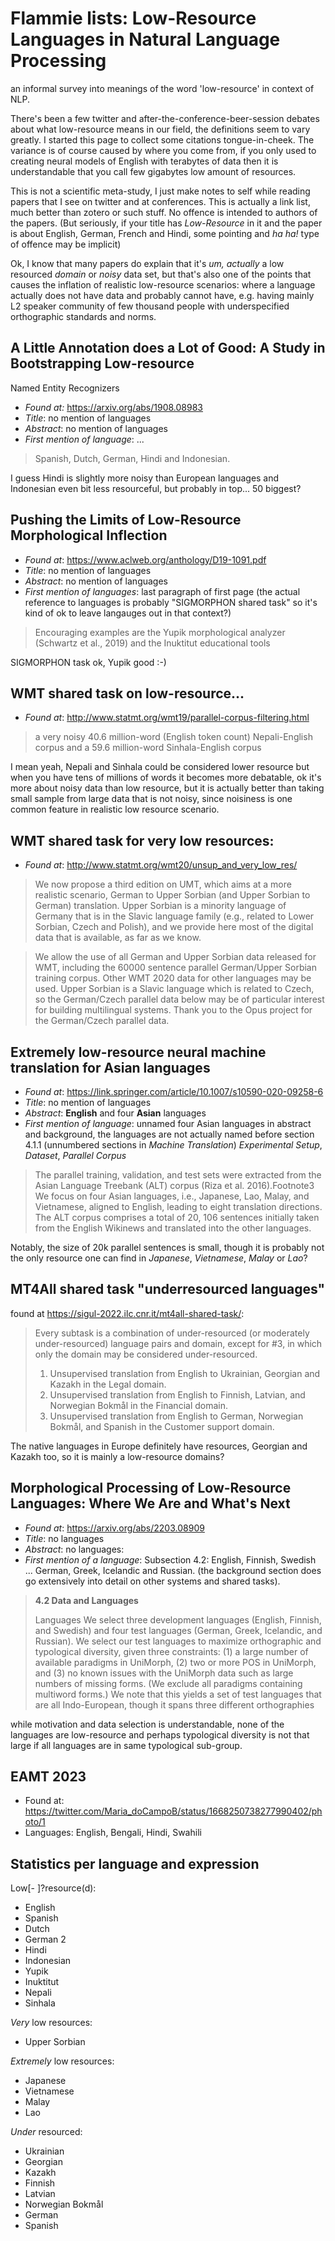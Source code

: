 # Flammie lists: Low-Resource Languages in Natural Language Processing
an informal survey into meanings of the word 'low-resource' in context of NLP.

There's been a few twitter and after-the-conference-beer-session debates about
what low-resource means in our field, the definitions seem to vary greatly. I
started this page to collect some citations tongue-in-cheek. The variance is of
course caused by where you come from, if you only used to creating neural models
of English with terabytes of data then it is understandable that you call few
gigabytes low amount of resources.

This is not a scientific meta-study, I just make notes to self while reading
papers that I see on twitter and at conferences. This is actually a link list,
much better than zotero or such stuff.  No offence is intended to authors of the
papers. (But seriously, if your title has *Low-Resource* in it and the paper is
about English, German, French and Hindi, some pointing and *ha ha!* type of
offence may be implicit)

Ok, I know that many papers do explain that it's *um, actually* a low resourced
*domain* or *noisy* data set, but that's also one of the points that causes the
inflation of realistic low-resource scenarios: where a language actually does
not have data and probably cannot have, e.g. having mainly L2 speaker community
of few thousand people with underspecified orthographic standards and norms.

## A Little Annotation does a Lot of Good: A Study in Bootstrapping Low-resource
   Named Entity Recognizers

* *Found at:* <https://arxiv.org/abs/1908.08983>
* *Title*: no mention of languages
* *Abstract*: no mention of languages
* *First mention of language*: ...

> Spanish, Dutch, German, Hindi and Indonesian.

I guess Hindi is slightly more noisy than European languages and Indonesian even
bit less resourceful, but probably in top... 50 biggest?

## Pushing the Limits of Low-Resource Morphological Inflection

* *Found at*: <https://www.aclweb.org/anthology/D19-1091.pdf>
* *Title*: no mention of languages
* *Abstract*: no mention of languages
* *First mention of languages*: last paragraph of first page (the actual
  reference to languages is probably "SIGMORPHON shared task" so it's kind of ok
  to leave langauges out in that context?)

> Encouraging examples are the Yupik morphological analyzer (Schwartz et al.,
> 2019) and the Inuktitut educational tools

SIGMORPHON task ok, Yupik good :-)

## WMT shared task on low-resource...

* *Found at*: <http://www.statmt.org/wmt19/parallel-corpus-filtering.html>

> a very noisy 40.6 million-word (English token count) Nepali-English corpus and
> a 59.6 million-word Sinhala-English corpus

I mean yeah, Nepali and Sinhala could be considered lower resource but when you
have tens of millions of words it becomes more debatable, ok it's more about
noisy data than low resource, but it is actually better than taking small sample
from large data that is not noisy, since noisiness is one common feature in
realistic low resource scenario.

## WMT shared task for very low resources:

* *Found at*: <http://www.statmt.org/wmt20/unsup_and_very_low_res/>

> We now propose a third edition on UMT, which aims at a more realistic
> scenario, German to Upper Sorbian (and Upper Sorbian to German) translation.
> Upper Sorbian is a minority language of Germany that is in the Slavic language
> family (e.g., related to Lower Sorbian, Czech and Polish), and we provide here
> most of the digital data that is available, as far as we know.

> We allow the use of all German and Upper Sorbian data released for WMT,
> including the 60000 sentence parallel German/Upper Sorbian training corpus.
> Other WMT 2020 data for other languages may be used. Upper Sorbian is a Slavic
> language which is related to Czech, so the German/Czech parallel data below
> may be of particular interest for building multilingual systems. Thank you to
> the Opus project for the German/Czech parallel data.


## Extremely low-resource neural machine translation for Asian languages

* *Found at*: <https://link.springer.com/article/10.1007/s10590-020-09258-6>
* *Title*: no mention of languages
* *Abstract*: **English** and four **Asian** languages
* *First mention of language*: unnamed four Asian languages in abstract and
  background, the languages are not actually named before section 4.1.1
  (unnumbered sections in *Machine Translation*) *Experimental Setup*,
  *Dataset*, *Parallel Corpus*

> The parallel training, validation, and test sets were extracted from the Asian
> Language Treebank (ALT) corpus (Riza et al. 2016).Footnote3 We focus on four
> Asian languages, i.e., Japanese, Lao, Malay, and Vietnamese, aligned to
> English, leading to eight translation directions. The ALT corpus comprises a
> total of 20, 106 sentences initially taken from the English Wikinews and
> translated into the other languages.

Notably, the size of 20k parallel sentences is small, though it is probably not
the only resource one can find in *Japanese*, *Vietnamese*, *Malay* or *Lao*?

## MT4All shared task "underresourced languages"

found at <https://sigul-2022.ilc.cnr.it/mt4all-shared-task/>:

> Every subtask is a combination of under-resourced (or moderately
> under-resourced) language pairs and domain, except for #3, in which only the
> domain may be considered under-resourced.
>
> 1. Unsupervised translation from English to Ukrainian, Georgian and Kazakh in the Legal domain.
> 2. Unsupervised translation from English to Finnish, Latvian, and Norwegian Bokmål in the Financial domain.
> 3. Unsupervised translation from English to German, Norwegian Bokmål, and Spanish in the Customer support domain.

The native languages in Europe definitely have resources, Georgian and Kazakh
too, so it is mainly a low-resource domains?


## Morphological Processing of Low-Resource Languages: Where We Are and What's Next

* *Found at*: <https://arxiv.org/abs/2203.08909>
* *Title*: no languages
* *Abstract*: no languages:
* *First mention of a language*: Subsection 4.2: English, Finnish, Swedish ...
  German, Greek, Icelandic and Russian. (the background section does go
  extensively into detail on other systems and shared tasks).

> **4.2 Data and Languages**
>
> Languages We select three development languages (English, Finnish, and
> Swedish) and four
> test languages (German, Greek, Icelandic, and Russian). We select our test
> languages to maximize orthographic and typological diversity, given three
> constraints: (1) a large number of available paradigms in UniMorph, (2) two or
> more POS in UniMorph, and (3) no known issues with the UniMorph data such as
> large numbers of missing forms.  (We exclude all paradigms containing multiword
> forms.) We note that this yields a set of test languages that are all
> Indo-European, though it spans three different orthographies

while motivation and data selection is understandable, none of the languages are
low-resource and perhaps typological diversity is not that large if all
languages are in same typological sub-group.

## EAMT 2023

* Found at: <https://twitter.com/Maria_doCampoB/status/1668250738277990402/photo/1>
* Languages: English, Bengali, Hindi, Swahili

## Statistics per language and expression

Low[- ]?resource(d):

* English
* Spanish
* Dutch
* German 2
* Hindi
* Indonesian
* Yupik
* Inuktitut
* Nepali
* Sinhala

*Very* low resources:

* Upper Sorbian

*Extremely* low resources:

* Japanese
* Vietnamese
* Malay
* Lao

*Under* resourced:

* Ukrainian
* Georgian
* Kazakh
* Finnish
* Latvian
* Norwegian Bokmål
* German
* Spanish

